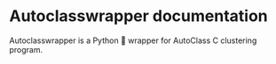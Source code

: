 # Autoclasswrapper  documentation

Autoclasswrapper is a Python :snake: wrapper for AutoClass C clustering program.
